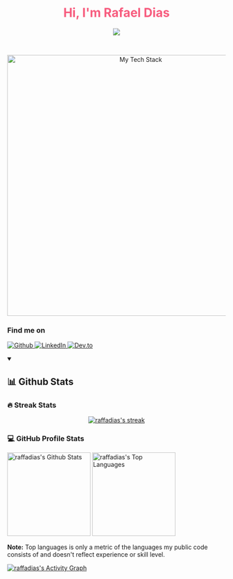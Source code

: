 <p align="center">
  <h1 align="center" style="color:#f75c7e;">Hi, I'm Rafael Dias</h1>
</p>

<p align="center">
    <img src="https://readme-typing-svg.demolab.com/?lines=Full-stack%20%20%20developer;2%2B%20years%20of%20coding%20experience;Always%20learning%20new%20things&font=Fira%20Code&center=true&width=440&height=45&color=f75c7e&vCenter=true&pause=1000&size=22" />
</p>

<br/>
<p align="center">
<img src="https://github-readme-tech-stack.vercel.app/api/cards?title=Tech%20Stack&align=center&titleAlign=center&fontSize=15&showBorder=false&lineHeight=3&lineCount=3&theme=react&gap=4&line1=typescript,typescript,3178C6;javascript,javascript,F7DF1E;react,react,61DAFB;redux,redux,764ABC;&line2=react,react%20native,609bfb;html5,html5,E34F26;css3,css3,1572B6;tailwindcss,tailwindcss,06B6D4;&line3=styledcomponents,styled%20components,DB7093;axios,axios,5A29E4;vite,vite,646CFF;expo,expo,000020;" alt="My Tech Stack" width="600px"/>
</p>

<h3 align="left">Find me on</h3>
<p align="left">
  <a href="https://github.com/raffadias" target="_blank">
    <img alt="Github" src="https://img.shields.io/badge/GitHub-%2312100E.svg?&style=for-the-badge&logo=Github&logoColor=white" />
  </a> 
  <a href="https://www.linkedin.com/in/rafael-ribeiro-dias" target="_blank">
    <img alt="LinkedIn" src="https://img.shields.io/badge/linkedin-%2312100E.svg?&style=for-the-badge&logo=linkedin&logoColor=blue" />
  </a> 
  <a href="https://dev.to/rfl_dias" target="_blank">
    <img alt="Dev.to" src="https://img.shields.io/badge/dev.to-%2312100E.svg?&style=for-the-badge&logo=dev.to&logoColor=white" />
  </a>
</p>

<details open> 
  <summary><h2>📊 Github Stats</h2></summary>

  <h3>🔥 Streak Stats</h3>

  <!-- GitHub Readme Streak Stats - https://github.com/DenverCoder1/github-readme-streak-stats -->
  <p align="center">
    <a href="https://github.com/DenverCoder1/github-readme-streak-stats">
      <img title="🔥 Get streak stats for your profile at git.io/streak-stats" alt="raffadias's streak" src="https://streak-stats.demolab.com?user=raffadias&theme=dracula&hide_border=true&border_radius=10&mode=weekly&card_width=800"/>
    </a>
  </p>

  <h3>💻 GitHub Profile Stats</h3>

  <!-- https://github.com/anuraghazra/github-readme-stats -->

  <a href="https://github.com/raffadias/github-readme-stats"><img alt="raffadias's Github Stats" src="https://denvercoder1-github-readme-stats.vercel.app/api/?username=raffadias&show_icons=true&include_all_commits=true&count_private=true&theme=react&hide_border=true&bg_color=1F222E&title_color=F85D7F&icon_color=79DAFA" height="192px"/></a>
  <a href="https://github.com/raffadias/github-readme-stats"><img alt="raffadias's Top Languages" src="https://denvercoder1-github-readme-stats.vercel.app/api/top-langs/?username=raffadias&langs_count=8&layout=compact&theme=react&hide_border=true&bg_color=1F222E&title_color=F85D7F&icon_color=79DAFA&hide=Jupyter%20Notebook,Roff" height="192px"/></a>
  <br/>

  <b>Note:</b> Top languages is only a metric of the languages my public code consists of and doesn't reflect experience or skill level.
  
  <!-- https://github.com/ashutosh00710/github-readme-activity-graph -->

  <a href="https://github.com/ashutosh00710/github-readme-activity-graph"><img alt="raffadias's Activity Graph" src="https://github-readme-activity-graph.cyclic.app/graph/?username=raffadias&bg_color=1F222E&color=79DAFA&line=F85D7F&point=FFFF&hide_border=true" /></a>

</details>
